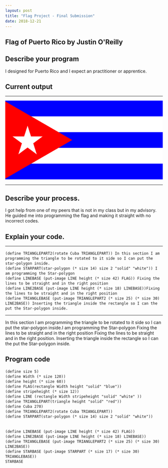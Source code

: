 ```yaml
---
layout: post
title: "Flag Project - Final Submission"
date: 2018-12-21
---
```


## Flag of Puerto Rico by Justin O'Reilly

## Describe your program

I designed for Puerto Rico and I expect an practitioner or apprentice.

## Current output



* * *
![Flag](/images/final-flag.png)
* * *

## Describe your process.



I got help from one of my peers that is not in my class but in my advisory. He guided me into programming the flag and making it straight with no incorrect codes.


## Explain your code.



* * *
```
(define TRIANGLEPART2(rotate Cuba TRIANGLEPART)) In this section I am programming the triangle to be rotated to it side so I can put the star-polygon inside.
(define STARPART(star-polygon (* size 14) size 2 "solid" "white")) I am programming the Star-polygon 
(define LINEBASE (put-image LINE height (* size 42) FLAG)) Fixing the lines to be straight and in the right position 
(define LINE2BASE (put-image LINE height (* size 18) LINEBASE))Fixing the lines to be straight and in the right position
(define TRIANGLEBASE (put-image TRIANGLEPART2 (* size 25) (* size 30) LINE2BASE)) Inserting the triangle inside the rectangle so I can the put the Star-polygon inside.
```

* * *
In this section I am programming the triangle to be rotated to it side so I can put the star-polygon inside.I am programming the Star-polygon Fixing the lines to be straight and in the right position Fixing the lines to be straight and in the right position. Inserting the triangle inside the rectangle so I can the put the Star-polygon inside.


 



## Program code

```
(define size 5)
(define Width (* size 120))
(define height (* size 60))
(define FLAG(rectangle Width height "solid" "blue"))
(define stripeheight (* size 12))
(define LINE (rectangle Width stripeheight "solid" "white" ))
(define TRIANGLEPART(triangle height "solid" "red"))
(define Cuba 270)
(define TRIANGLEPART2(rotate Cuba TRIANGLEPART))
(define STARPART(star-polygon (* size 14) size 2 "solid" "white"))


(define LINEBASE (put-image LINE height (* size 42) FLAG))
(define LINE2BASE (put-image LINE height (* size 18) LINEBASE))
(define TRIANGLEBASE (put-image TRIANGLEPART2 (* size 25) (* size 30) LINE2BASE))
(define STARBASE (put-image STARPART (* size 17) (* size 30) TRIANGLEBASE))
STARBASE
```
